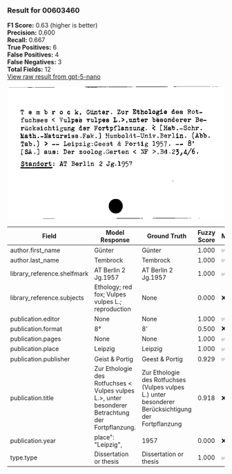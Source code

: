 ### Result for 00603460
**F1 Score:** 0.63 (higher is better)<br>**Precision:** 0.600<br>**Recall:** 0.667<br>**True Positives:** 6<br>**False Positives:** 4<br>**False Negatives:** 3<br>**Total Fields:** 12<br>[View raw result from gpt-5-nano](https://github.com/RISE-UNIBAS/humanities_data_benchmark/blob/main/results/2025-10-01/T0167/request_T0167_00603460.json)

<img src="https://github.com/RISE-UNIBAS/humanities_data_benchmark/blob/main/benchmarks/zettelkatalog/images/00603460.jpg?raw=true" alt="00603460" width="600px">

| Field | Model Response | Ground Truth | Fuzzy Score | Match |
|-------|----------------|--------------|-------------|-------|
| author.first_name | Günter | Günter | 1.000 | ✅ |
| author.last_name | Tembrock | Tembrock | 1.000 | ✅ |
| library_reference.shelfmark | AT Berlin 2 Jg.1957 | AT Berlin 2 Jg.1957 | 1.000 | ✅ |
| library_reference.subjects | Ethology; red fox; Vulpes vulpes L.; reproduction | None | 0.000 | ❌ |
| publication.editor | None | None | 1.000 | ✅ |
| publication.format | 8° | 8' | 0.500 | ❌ |
| publication.pages | None | None | 1.000 | ✅ |
| publication.place | Leipzig | Leipzig | 1.000 | ✅ |
| publication.publisher | Geist & Portig | Geest & Portig | 0.929 | ✅ |
| publication.title | Zur Ethologie des Rotfuchses < Vulpes vulpes L.>, unter besonderer Betrachtung der Fortpflanzung. | Zur Ethologie des Rotfuchses (Vulpes vulpes L.) unter besonderer Berücksichtigung der Fortpflanzung | 0.918 | ❌ |
| publication.year | place": "Leipzig", | 1957 | 0.000 | ❌ |
| type.type | Dissertation or thesis | Dissertation or thesis | 1.000 | ✅ |

